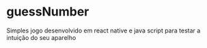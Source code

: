 # guessNumber
Simples jogo desenvolvido em react native e java script para testar a intuição do seu aparelho
